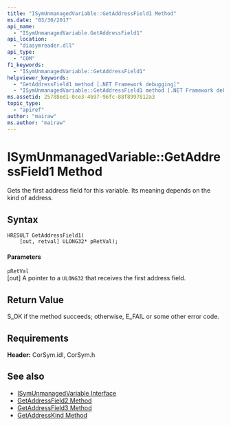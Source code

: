 ```yaml
---
title: "ISymUnmanagedVariable::GetAddressField1 Method"
ms.date: "03/30/2017"
api_name: 
  - "ISymUnmanagedVariable.GetAddressField1"
api_location: 
  - "diasymreader.dll"
api_type: 
  - "COM"
f1_keywords: 
  - "ISymUnmanagedVariable::GetAddressField1"
helpviewer_keywords: 
  - "GetAddressField1 method [.NET Framework debugging]"
  - "ISymUnmanagedVariable::GetAddressField1 method [.NET Framework debugging]"
ms.assetid: 25788ed1-0ce3-4b97-96fc-88f8997812a3
topic_type: 
  - "apiref"
author: "mairaw"
ms.author: "mairaw"
---
```

# ISymUnmanagedVariable::GetAddressField1 Method
Gets the first address field for this variable. Its meaning depends on the kind of address.  
  
## Syntax  
  
```  
HRESULT GetAddressField1(  
    [out, retval] ULONG32* pRetVal);  
```  
  
#### Parameters  
 `pRetVal`  
 [out] A pointer to a `ULONG32` that receives the first address field.  
  
## Return Value  
 S_OK if the method succeeds; otherwise, E_FAIL or some other error code.  
  
## Requirements  
 **Header:** CorSym.idl, CorSym.h  
  
## See also
- [ISymUnmanagedVariable Interface](../../../../docs/framework/unmanaged-api/diagnostics/isymunmanagedvariable-interface.md)
- [GetAddressField2 Method](../../../../docs/framework/unmanaged-api/diagnostics/isymunmanagedvariable-getaddressfield2-method.md)
- [GetAddressField3 Method](../../../../docs/framework/unmanaged-api/diagnostics/isymunmanagedvariable-getaddressfield3-method.md)
- [GetAddressKind Method](../../../../docs/framework/unmanaged-api/diagnostics/isymunmanagedvariable-getaddresskind-method.md)
